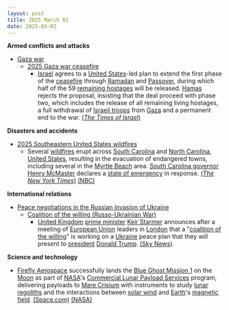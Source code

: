 ```yaml
---
layout: post
title: 2025 March 02
date: 2025-03-02
---
```



**Armed conflicts and attacks**

* [Gaza war](https://en.wikipedia.org/wiki/Gaza_war "Gaza war")
  + [2025 Gaza war ceasefire](https://en.wikipedia.org/wiki/2025_Gaza_war_ceasefire "2025 Gaza war ceasefire")
    - [Israel](https://en.wikipedia.org/wiki/Israel "Israel") agrees to a [United States](https://en.wikipedia.org/wiki/United_States "United States")-led plan to extend the first phase of the [ceasefire](https://en.wikipedia.org/wiki/Ceasefire "Ceasefire") through [Ramadan](https://en.wikipedia.org/wiki/Ramadan "Ramadan") and [Passover](https://en.wikipedia.org/wiki/Passover "Passover"), during which half of the 59 [remaining hostages](https://en.wikipedia.org/wiki/Gaza_war_hostage_crisis "Gaza war hostage crisis") will be released. [Hamas](https://en.wikipedia.org/wiki/Hamas "Hamas") rejects the proposal, insisting that the deal proceed with phase two, which includes the release of all remaining living hostages, a full withdrawal of [Israeli troops](https://en.wikipedia.org/wiki/Israel_Defense_Forces "Israel Defense Forces") from [Gaza](https://en.wikipedia.org/wiki/Gaza_Strip "Gaza Strip") and a permanent end to the war. [(*The Times of Israel*)](https://www.timesofisrael.com/as-truce-enters-limbo-israel-gives-diplomacy-with-hamas-one-last-chance-before-resuming-war/)

**Disasters and accidents**

* [2025 Southeastern United States wildfires](https://en.wikipedia.org/wiki/2025_Southeastern_United_States_wildfires "2025 Southeastern United States wildfires")
  + Several [wildfires](https://en.wikipedia.org/wiki/Wildfire "Wildfire") erupt across [South Carolina](https://en.wikipedia.org/wiki/South_Carolina "South Carolina") and [North Carolina](https://en.wikipedia.org/wiki/North_Carolina "North Carolina"), [United States](https://en.wikipedia.org/wiki/United_States "United States"), resulting in the evacuation of endangered towns, including several in the [Myrtle Beach](https://en.wikipedia.org/wiki/Myrtle_Beach%2C_South_Carolina "Myrtle Beach, South Carolina") area. [South Carolina governor](https://en.wikipedia.org/wiki/Governor_of_South_Carolina "Governor of South Carolina") [Henry McMaster](https://en.wikipedia.org/wiki/Henry_McMaster "Henry McMaster") declares a [state of emergency](https://en.wikipedia.org/wiki/State_of_emergency "State of emergency") in response. [(*The New York Times*)](https://www.nytimes.com/2025/03/01/us/fire-north-carolina.html) [(NBC)](https://www.nbcnews.com/weather/wildfires/south-carolina-governor-declares-state-emergency-raging-wildfires-prom-rcna194395)

**International relations**

* [Peace negotiations in the Russian invasion of Ukraine](https://en.wikipedia.org/wiki/Peace_negotiations_in_the_Russian_invasion_of_Ukraine "Peace negotiations in the Russian invasion of Ukraine")
  + [Coalition of the willing (Russo-Ukrainian War)](https://en.wikipedia.org/wiki/Coalition_of_the_willing_%28Russo-Ukrainian_War%29 "Coalition of the willing (Russo-Ukrainian War)")
    - [United Kingdom](https://en.wikipedia.org/wiki/United_Kingdom "United Kingdom") [prime minister](https://en.wikipedia.org/wiki/Prime_Minister_of_the_United_Kingdom "Prime Minister of the United Kingdom") [Keir Starmer](https://en.wikipedia.org/wiki/Keir_Starmer "Keir Starmer") announces after a meeting of [European Union](https://en.wikipedia.org/wiki/European_Union "European Union") leaders in [London](https://en.wikipedia.org/wiki/London "London") that a "[coalition of the willing](https://en.wikipedia.org/wiki/Coalition_of_the_willing "Coalition of the willing")" is working on a [Ukraine](https://en.wikipedia.org/wiki/Ukraine "Ukraine") peace plan that they will present to [president](https://en.wikipedia.org/wiki/U.S._President "U.S. President") [Donald Trump](https://en.wikipedia.org/wiki/Donald_Trump "Donald Trump"). [(Sky News)](https://news.sky.com/story/uk-to-defend-ukraine-peace-deal-with-coalition-of-willing-starmer-says-13320159)

**Science and technology**

* [Firefly Aerospace](https://en.wikipedia.org/wiki/Firefly_Aerospace "Firefly Aerospace") successfully lands the [Blue Ghost Mission 1](https://en.wikipedia.org/wiki/Blue_Ghost_Mission_1 "Blue Ghost Mission 1") on the [Moon](https://en.wikipedia.org/wiki/Moon "Moon") as part of [NASA](https://en.wikipedia.org/wiki/NASA "NASA")'s [Commercial Lunar Payload Services](https://en.wikipedia.org/wiki/Commercial_Lunar_Payload_Services "Commercial Lunar Payload Services") program, delivering payloads to [Mare Crisium](https://en.wikipedia.org/wiki/Mare_Crisium "Mare Crisium") with instruments to study [lunar regoliths](https://en.wikipedia.org/wiki/Lunar_regolith "Lunar regolith") and the interactions between [solar wind](https://en.wikipedia.org/wiki/Solar_wind "Solar wind") and [Earth](https://en.wikipedia.org/wiki/Earth "Earth")'s [magnetic field](https://en.wikipedia.org/wiki/Earth%27s_magnetic_field "Earth's magnetic field"). [(Space.com)](https://www.space.com/the-universe/moon/were-on-the-moon-private-blue-ghost-moon-lander-aces-historic-lunar-landing-for-nasa) [(NASA)](https://www.nasa.gov/news-release/touchdown-carrying-nasa-science-fireflys-blue-ghost-lands-on-moon/)
